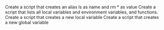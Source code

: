 Create a script that creates an alias ls as name and rm * as value
Create a script that lists all local variables and environment variables, and functions.
Create a script that creates a new local variable
Create a script that creates a new global variable
